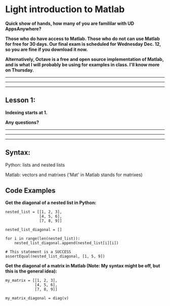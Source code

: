 # Light introduction to Matlab

**Quick show of hands, how many of you are famililar with UD AppsAnywhere?**

**Those who do have access to Matlab. Those who do not can use Matlab for free for 30 days. Our final exam is scheduled for Wednesday Dec. 12, so you are fine if you download it now.**

**Alternatively, Octave is a free and open source implementation of Matlab, and is what I will probably be using for examples in class. I'll know more on Thursday.**

---

---

---

## Lesson 1:

**Indexing starts at 1.**

**Any questions?**

---

---

---

## Syntax:

Python: lists and nested lists

Matlab: vectors and matrixes ('Mat' in Matlab stands for matrixes)

## Code Examples

**Get the diagonal of a nested list in Python:**

```
nested_list = [[1, 2, 3], 
               [4, 5, 6], 
               [7, 8, 9]]

nested_list_diagonal = []

for i in range(len(nested_list)):
    nested_list_diagonal.append(nested_list[i][i])

# This statement is a SUCCESS
assertEqual(nested_list_diagonal, [1, 5, 9])
```

**Get the diagonal of a matrix in Matlab (Note: My syntax might be off, but this is the general idea):**

```
my_matrix = [[1, 2, 3], 
             [4, 5, 6], 
             [7, 8, 9]]

my_matrix_diagonal = diag(v)

```



